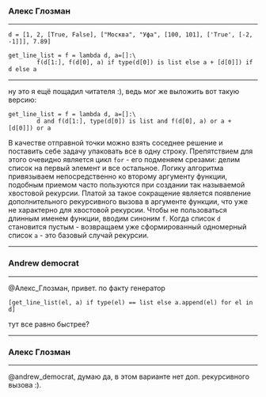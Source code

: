 ### Алекс Глозман
___
```
d = [1, 2, [True, False], ["Москва", "Уфа", [100, 101], ['True', [-2, -1]]], 7.89]

get_line_list = f = lambda d, a=[]:\
        f(d[1:], f(d[0], a) if type(d[0]) is list else a + [d[0]]) if d else a
```
___
ну это я ещё пощадил читателя :), ведь мог же выложить вот такую версию:

```
get_line_list = f = lambda d, a=[]:\
        d and f(d[1:], type(d[0]) is list and f(d[0], a) or a + [d[0]]) or a
```
В качестве отправной точки можно взять соседнее решение и поставить себе задачу 
упаковать все в одну строку. Препятствием для этого очевидно является цикл `for` -
его подменяем срезами: делим список на первый элемент и все остальное. Логику
алгоритма привязываем непосредственно ко второму аргументу функции, подобным 
приемом часто пользуются при создании так называемой хвостовой рекурсии. Платой
за такое сокращение является появление дополнительного рекурсивного вызова 
в аргументе функции, что уже не характерно для хвостовой рекурсии. Чтобы не пользоваться
длинным именем функции, вводим синоним `f`. Когда список `d` становится пустым - возвращаем
уже сформированный одномерный список `a` - это базовый случай рекурсии.
___
### Andrew democrat
___
@Алекс_Глозман, привет. по факту генератор

```[get_line_list(el, a) if type(el) == list else a.append(el) for el in d]```

тут все равно быстрее?
___
### Алекс Глозман
___
@andrew_democrat, думаю да, в этом варианте нет доп. рекурсивного вызова :).
